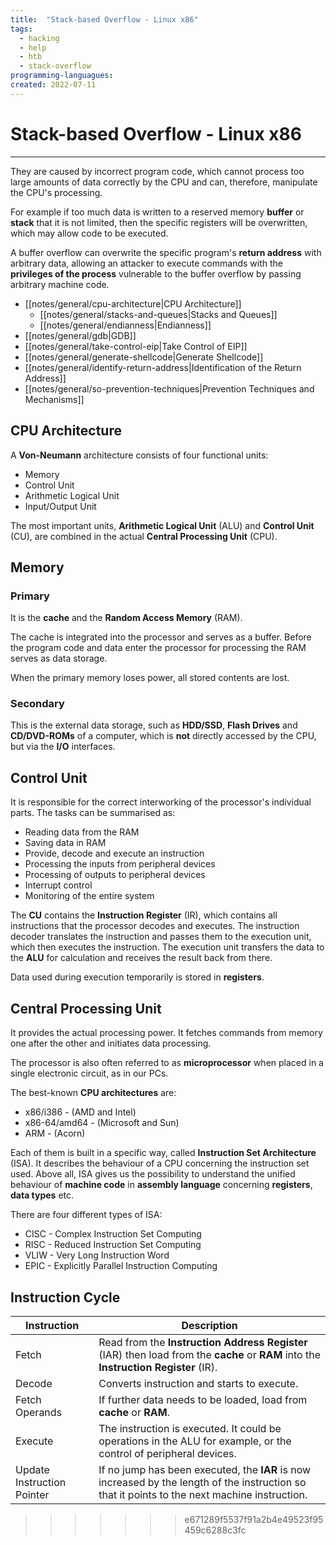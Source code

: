 ```yaml
---
title:  "Stack-based Overflow - Linux x86"
tags:
  - hacking
  - help
  - htb
  - stack-overflow
programming-languagues:
created: 2022-07-11
---
```

# Stack-based Overflow - Linux x86
---
They are caused by incorrect program code, which cannot process too large amounts of data correctly by the CPU and can, therefore, manipulate the CPU's processing.

For example if too much data is written to a reserved memory **buffer** or **stack** that it is not limited, then the specific registers will be overwritten, which may allow code to be executed.

A buffer overflow can overwrite the specific program's **return address** with arbitrary data, allowing an attacker to execute commands with the **privileges of the process** vulnerable to the buffer overflow by passing arbitrary machine code.

- [[notes/general/cpu-architecture|CPU Architecture]]
    - [[notes/general/stacks-and-queues|Stacks and Queues]]
    - [[notes/general/endianness|Endianness]]
- [[notes/general/gdb|GDB]]
- [[notes/general/take-control-eip|Take Control of EIP]]
- [[notes/general/generate-shellcode|Generate Shellcode]]
- [[notes/general/identify-return-address|Identification of the Return Address]]
- [[notes/general/so-prevention-techniques|Prevention Techniques and Mechanisms]]

## CPU Architecture
A **Von-Neumann** architecture consists of four functional units:
- Memory
- Control Unit
- Arithmetic Logical Unit
- Input/Output Unit

The most important units, **Arithmetic Logical Unit** (ALU) and **Control Unit** (CU), are combined in the actual **Central Processing Unit** (CPU).

## Memory
### Primary
It is the **cache** and the **Random Access Memory** (RAM).

The cache is integrated into the processor and serves as a buffer. Before the program code and data enter the processor for processing the RAM serves as data storage.

When the primary memory loses power, all stored contents are lost.

### Secondary
This is the external data storage,  such as **HDD/SSD**, **Flash Drives** and **CD/DVD-ROMs** of a computer, which is **not** directly accessed by the CPU, but via the **I/O** interfaces.

## Control Unit
It is responsible for the correct interworking of the processor's individual parts. The tasks can be summarised as:

- Reading data from the RAM
- Saving data in RAM
- Provide, decode and execute an instruction
- Processing the inputs from peripheral devices
- Processing of outputs to peripheral devices
- Interrupt control
- Monitoring of the entire system

The **CU** contains the **Instruction Register** (IR), which contains all instructions that the processor decodes and executes. The instruction decoder translates the instruction and passes them to the execution unit, which then executes the instruction. The execution unit transfers the data to the **ALU** for calculation and receives the result back from there.

Data used during execution temporarily is stored in **registers**.

## Central Processing Unit
It provides the actual processing power. It fetches commands from memory one after the other and initiates data processing.

The processor is also often referred to as **microprocessor** when placed in a single electronic circuit, as in our PCs.

The best-known **CPU architectures** are:
- x86/i386 - (AMD and Intel)
- x86-64/amd64 - (Microsoft and Sun)
- ARM - (Acorn)

Each of them is built in a specific way, called **Instruction Set Architecture** (ISA). It describes the behaviour of a CPU concerning the instruction set used. Above all, ISA gives us the possibility to understand the unified behaviour of **machine code** in **assembly language** concerning **registers**, **data types** etc.

There are four different types of ISA:
- CISC - Complex Instruction Set Computing
- RISC - Reduced Instruction Set Computing
- VLIW - Very Long Instruction Word
- EPIC - Explicitly Parallel Instruction Computing

## Instruction Cycle
| Instruction                | Description                                                                                                                                    |
| -------------------------- | ---------------------------------------------------------------------------------------------------------------------------------------------- |
| Fetch                      | Read from the **Instruction Address Register** (IAR) then load from the **cache** or **RAM** into the **Instruction Register** (IR).           |
| Decode                     | Converts instruction and starts to execute.                                                                                                    |
| Fetch Operands             | If further data needs to be loaded, load from **cache** or **RAM**.                                                                            |
| Execute                    | The instruction is executed. It could be operations in the ALU for example, or the control of peripheral devices.                              |
| Update Instruction Pointer | If no jump has been executed, the **IAR** is now increased by the length of the instruction so that it points to the next machine instruction. |
>>>>>>> e671289f5537f91a2b4e49523f95459c6288c3fc
